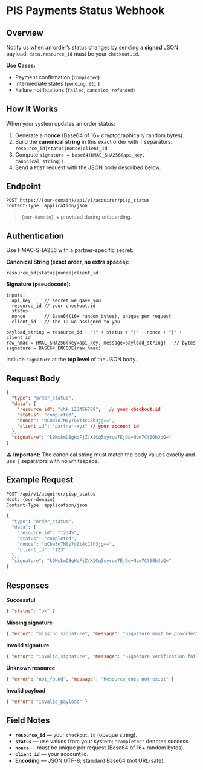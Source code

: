 # PIS Payments Status Webhook

## Overview

Notify us when an order’s status changes by sending a **signed** JSON payload.
`data.resource_id` must be your `checkout.id`.

**Use Cases:**

* Payment confirmation (`completed`)
* Intermediate states (`pending`, etc.)
* Failure notifications (`failed`, `canceled`, `refunded`)

## How It Works

When your system updates an order status:

1. Generate a **nonce** (Base64 of 16+ cryptographically random bytes).
2. Build the **canonical string** in this exact order with `|` separators:
   `resource_id|status|nonce|client_id`
3. Compute `signature = base64(HMAC_SHA256(api_key, canonical_string))`.
4. Send a `POST` request with the JSON body described below.

## Endpoint

```
POST https://{our-domain}/api/v1/acquirer/pisp_status
Content-Type: application/json
```

> `{our-domain}` is provided during onboarding.

## Authentication

Use HMAC-SHA256 with a partner-specific secret.

**Canonical String (exact order, no extra spaces):**

```
resource_id|status|nonce|client_id
```

**Signature (pseudocode):**

```
inputs:
  api_key     // secret we gave you
  resource_id // your checkout.id
  status
  nonce       // Base64(16+ random bytes), unique per request
  client_id   // the ID we assigned to you

payload_string = resource_id + "|" + status + "|" + nonce + "|" + client_id
raw_hmac = HMAC_SHA256(key=api_key, message=payload_string)   // bytes
signature = BASE64_ENCODE(raw_hmac)
```

Include `signature` at the **top level** of the JSON body.

## Request Body

```json
{
  "type": "order_status",
  "data": {
    "resource_id": "chk_123456789",   // your checkout.id
    "status": "completed",
    "nonce": "bC8w3o7M0y7o0t4cC8h3jg==",
    "client_id": "partner-xyz" // your account id
  },
  "signature": "k9MskmD8gHqFjZ/X1Cq5syruw7EjDq+Nvm7Ct60hJpQ="
}
```

⚠️ **Important:** The canonical string must match the body values exactly and use `|` separators with no whitespace.

## Example Request

```bash
POST /api/v1/acquirer/pisp_status
Host: {our-domain}
Content-Type: application/json

{
  "type": "order_status",
  "data": {
    "resource_id": "12345",
    "status": "completed",
    "nonce": "bC8w3o7M0y7o0t4cC8h3jg==",
    "client_id": "123"
  },
  "signature": "k9MskmD8gHqFjZ/X1Cq5syruw7EjDq+Nvm7Ct60hJpQ="
}
```

## Responses

**Successful**

```json
{ "status": "ok" }
```

**Missing signature**

```json
{ "error": "missing_signature", "message": "Signature must be provided" }
```

**Invalid signature**

```json
{ "error": "invalid_signature", "message": "Signature verification failed" }
```

**Unknown resource**

```json
{ "error": "not_found", "message": "Resource does not exist" }
```

**Invalid payload**

```json
{ "error": "invalid_payload" }
```

## Field Notes

* **`resource_id`** — your `checkout.id` (opaque string).
* **`status`** — use values from your system; `"completed"` denotes success.
* **`nonce`** — must be unique per request (Base64 of 16+ random bytes).
* **`client_id`** — your account id.
* **Encoding** — JSON UTF-8; standard Base64 (not URL-safe).

